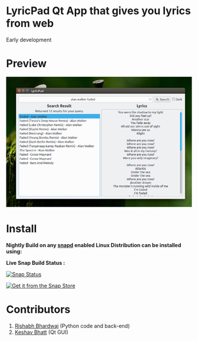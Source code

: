 # LyricPad Qt App that gives you lyrics from web
Early development
# Preview
![Lyricpad screenshot Ubuntu](https://github.com/keshavbhatt/lyricpad/raw/master/others/screenshots/sc1.jpeg)

# Install
﻿**Nightly Build on any [snapd](https://docs.snapcraft.io/installing-snapd) enabled Linux Distribution can be installed using:**
 
﻿**Live Snap Build Status :**
 
﻿[![Snap Status](https://build.snapcraft.io/badge/keshavbhatt/lyricpad.svg)](https://build.snapcraft.io/user/keshavbhatt/lyricpad) 
 
[![Get it from the Snap Store](https://snapcraft.io/static/images/badges/en/snap-store-white.svg)](https://snapcraft.io/lyricpad)

# Contributors

 1. [Rishabh Bhardwaj](https://github.com/rishabh3354) (Python code and back-end)
 2. [Keshav Bhatt](https://github.com/keshavbhatt) (Qt GUI)
